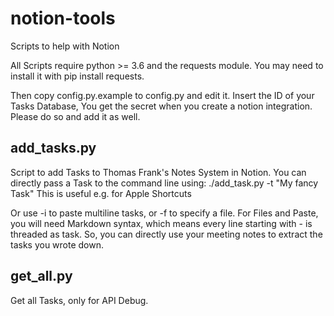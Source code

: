 # notion-tools
Scripts to help with Notion

All Scripts require python >= 3.6 and the requests module.
You may need to install it with pip install requests.

Then copy config.py.example to config.py and edit it.
Insert the ID of your Tasks Database,
You get the secret when you create a notion integration. Please do so and add it as well.


## add_tasks.py
Script to add Tasks to Thomas Frank's Notes System in Notion.
You can directly pass a Task to the command line using:
./add_task.py -t "My fancy Task"
This is useful e.g. for Apple  Shortcuts

Or use -i to paste multiline tasks, or -f to specify a file.
For Files and Paste, you will need Markdown syntax, which means every line starting with - is threaded as task.
 So, you can directly use your meeting notes to extract the tasks you wrote down.
 
## get_all.py
Get all Tasks, only for API Debug.
